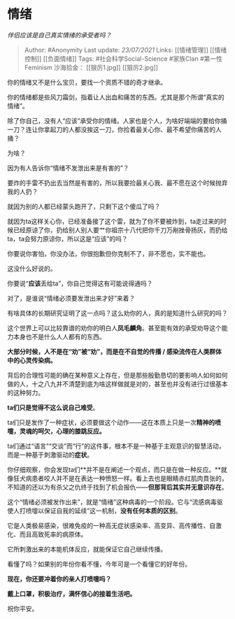 # 情绪
*伴侣应该是自己真实情绪的承受者吗？*

> Author: #Anonymity
Last update: *23/07/2021* 
Links: [[情绪管理]] [[情绪控制]] [[负面情绪]]
Tags:  #社会科学Social-Science #家族Clan #第一性Feminism
沙海拾金： [[狠厉1.jpg]] [[狠厉2.jpg]]



你的情绪又不是什么宝贝，要找一个资质不错的奇才继承。

你的情绪都是些风刀霜剑，指着让人出血和痛苦的东西。尤其是那个所谓“真实的情绪”。

除了你自己，没有人“应该”承受你的情绪。人家也是个人，为啥好端端的要给你捅一刀？连让你拿起刀的人都没挨这一刀，你捡着最关心你、最不希望你痛苦的人捅？

为啥？

因为有人告诉你“情绪不发泄出来是有害的”？

要炸的手雷不扔出去当然是有害的，所以我要捡最关心我、最不愿在这个时候抛弃我的人扔？

就因为别的人都已经蒙头跑开了，只剩下这个傻瓜了吗？

就因为ta这样关心你，已经准备接了这个雷，就为了你不要被炸到，ta走过来的时候已经原谅了你，扔给别人别人要艹你祖宗十八代把你千刀万剐挫骨扬灰，而扔给ta，ta会努力原谅你，所以这是“应该”的吗？

你要说你害怕，你没办法，你很抱歉但你克制不了，非不愿也，实不能也。

这没什么好说的。

你要说“**应该**丢给ta”，你自己觉得这有可能说得通吗？

  


对了，是谁说“情绪必须要发泄出来才好”来着？

有啥具体的长期研究证明了这一点吗？这么劝你的人，真的是知道什么研究的吗？

这个世界上可以比较靠谱的劝你的明白人**凤毛麟角**。甚至能有效的承受劝导这个能力本身也不是什么人人都有的东西。

**大部分时候，人不是在“劝”被“劝”，而是在不自觉的传播 / 感染流传在人类群体中的心灵传染病。**

背后的合理性可能的确在某种意义上存在，但是那些殷勤恳切的要影响人如何如何做的人，十之八九并不清楚到底为啥这样做就是对的，甚至也并没有进行过很基本的这种努力。

**ta们只是觉得不这么说自己难受**。

ta们只是发作了一种症状，必须要做这个动作——这在本质上只是一次**精神的喷嚏，灵魂的呵欠，心理的膝跳反应。**

ta们通过“语言”“交谈”而“行”的这件事，根本不是一种基于主观意识的智慧活动，而是一种基于刺激驱动的**症状**。

你仔细观察，你会发现ta们**并不是在阐述一个观点，而只是在做一种反应。**就像狂犬病患者咬人并不是在表达一种愤怒一样。看上去也是眼睛赤红肌肉賁张的，不知道的还以为有杀父之仇终于找到了机会报仇——**但那背后其实并无意识存在**。

这个“情绪必须被发作出来”，就是“情绪”这种病毒的一个阶段。它与“流感病毒驱使人打喷嚏以保证自我的延续”这一机制，**没有任何本质的区别**。

它是人类极易感染，很难免疫的一种高无症状感染率、高变异、高传播性、自激化、而且高致死率的病原体。

它所刺激出来的本能机体反应，就能保证它自己继续传播。

看懂了吗？如果别的年份你看不懂，今年可是一个看懂它的好年份。

  


**现在，你还要冲着你的亲人打喷嚏吗？**

  


**戴上口罩，积极治疗，满怀信心的接着生活吧。**

  


祝你平安。



